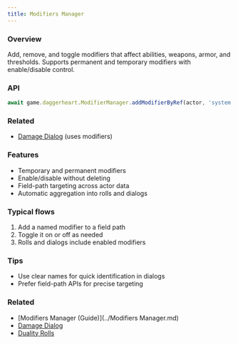 ```yaml
---
title: Modifiers Manager
---
```


### Overview
Add, remove, and toggle modifiers that affect abilities, weapons, armor, and thresholds. Supports permanent and temporary modifiers with enable/disable control.

### API
```javascript
await game.daggerheart.ModifierManager.addModifierByRef(actor, 'system.strength.value', 'Buff', 2);
```

### Related
- [Damage Dialog](../systems/damage/damage-dialog.md) (uses modifiers)

### Features
- Temporary and permanent modifiers
- Enable/disable without deleting
- Field-path targeting across actor data
- Automatic aggregation into rolls and dialogs

### Typical flows
1) Add a named modifier to a field path
2) Toggle it on or off as needed
3) Rolls and dialogs include enabled modifiers

### Tips
- Use clear names for quick identification in dialogs
- Prefer field-path APIs for precise targeting
### Related
- [Modifiers Manager (Guide)](../Modifiers Manager.md)
- [Damage Dialog](../systems/damage/damage-dialog.md)
- [Duality Rolls](../systems/rolling/duality-rolls.md)


